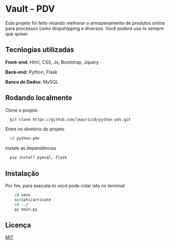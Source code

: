 
# Vault - PDV


Este projeto foi feito visando melhorar o armazenamento de produtos online para processos como dropshipping e diversos. Você poderá usa-lo sempre que quiser.


## Tecnlogias utilizadas

**Front-end:** Html, CSS, Js, Bootstrap, Jquery

**Back-end:** Python, Flask

**Banco de Dados**: MySQL


## Rodando localmente

Clone o projeto

```bash
  git clone https://github.com/lmaurici0/python-pdv.git
```

Entre no diretório do projeto

```bash
  cd python-pdv
```

Instale as dependências

```bash
  pip install pymsql, flask
```

## Instalação

Por fim, para executa-lo você pode colar isto no terminal

```bash
    cd venv
    scripts/activate
    cd ../
    py main.py
```

## Licença

[MIT](https://choosealicense.com/licenses/mit/)
